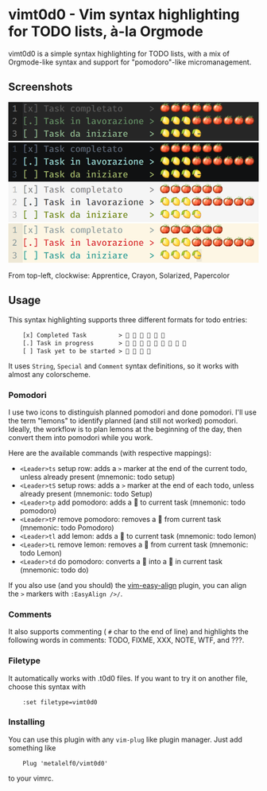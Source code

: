 # vimt0d0 -	Vim syntax highlighting for TODO lists, à-la Orgmode

vimt0d0 is a simple syntax highlighting for TODO lists, with a mix of Orgmode-like syntax and support for "pomodoro"-like micromanagement.

## Screenshots

![apprentice](./screens/apprentice.png)
![crayon](./screens/crayon.png)
![papercolor](./screens/papercolor.png)
![solarized](./screens/solarized.png)

From top-left, clockwise: Apprentice, Crayon, Solarized, Papercolor

## Usage

This syntax highlighting supports three different formats for todo
entries:

        [x] Completed Task         > 🍅 🍅 🍅 🍅 🍅 🍅
        [.] Task in progress       > 🍋 🍋 🍋 🍅 🍅 🍅 🍅 🍅 🍅
        [ ] Task yet to be started > 🍋 🍋 🍋 🍋

It uses `String`, `Special` and `Comment` syntax definitions, so it works
with almost any colorscheme.

### Pomodori

I use two icons to distinguish planned pomodori and done pomodori. I'll use the term "lemons" to identify planned (and still not worked) pomodori. Ideally, the workflow is to plan lemons at the beginning of the day, then convert them into pomodori while you work.

Here are the available commands (with respective mappings):

* `<Leader>ts` setup row: adds a `>` marker at the end of the current todo, unless already present (mnemonic: todo setup)
* `<Leader>tS` setup rows: adds a `>` marker at the end of each todo, unless already present (mnemonic: todo Setup)
* `<Leader>tp` add pomodoro: adds a 🍅  to current task (mnemonic: todo pomodoro)
* `<Leader>tP` remove pomodoro: removes a 🍅  from current task (mnemonic: todo Pomodoro)
* `<Leader>tl` add lemon: adds a 🍋  to current task (mnemonic: todo lemon)
* `<Leader>tL` remove lemon: removes a 🍋  from current task (mnemonic: todo Lemon)
* `<Leader>td` do pomodoro: converts a 🍋  into a 🍅  in current task (mnemonic: todo do)

If you also use (and you should) the [vim-easy-align](https://github.com/junegunn/vim-easy-align) plugin, you can align the `>` markers with `:EasyAlign />/`.

### Comments

It also supports commenting ( `#` char to the end of line) and highlights the
following words in comments: TODO, FIXME, XXX, NOTE, WTF, and ???.

### Filetype

It automatically works with .t0d0 files. If you want to try it on another
file, choose this syntax with

        :set filetype=vimt0d0

### Installing

You can use this plugin with any `vim-plug` like plugin manager. Just add something like

        Plug 'metalelf0/vimt0d0'

to your vimrc.
